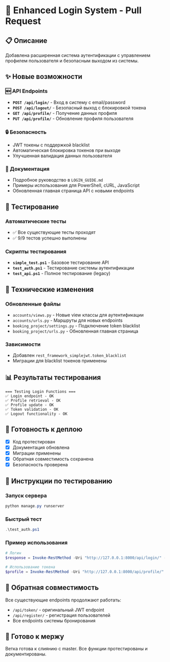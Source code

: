 # 🔐 Enhanced Login System - Pull Request

## 📋 Описание
Добавлена расширенная система аутентификации с управлением профилем пользователя и безопасным выходом из системы.

## ✨ Новые возможности

### 🆕 API Endpoints
- **`POST /api/login/`** - Вход в систему с email/password
- **`POST /api/logout/`** - Безопасный выход с блокировкой токена
- **`GET /api/profile/`** - Получение данных профиля
- **`PUT /api/profile/`** - Обновление профиля пользователя

### 🔒 Безопасность
- JWT токены с поддержкой blacklist
- Автоматическая блокировка токенов при выходе
- Улучшенная валидация данных пользователя

### 📖 Документация
- Подробное руководство в `LOGIN_GUIDE.md`
- Примеры использования для PowerShell, cURL, JavaScript
- Обновленная главная страница API с новыми endpoints

## 🧪 Тестирование

### Автоматические тесты
- ✅ Все существующие тесты проходят
- ✅ 9/9 тестов успешно выполнены

### Скрипты тестирования
- **`simple_test.ps1`** - Базовое тестирование API
- **`test_auth.ps1`** - Тестирование системы аутентификации
- **`test_api.ps1`** - Полное тестирование (legacy)

## 🔧 Технические изменения

### Обновленные файлы
- `accounts/views.py` - Новые view классы для аутентификации
- `accounts/urls.py` - Маршруты для новых endpoints
- `booking_project/settings.py` - Подключение token blacklist
- `booking_project/urls.py` - Обновленная главная страница

### Зависимости
- Добавлен `rest_framework_simplejwt.token_blacklist`
- Миграции для blacklist токенов применены

## 📊 Результаты тестирования

```
=== Testing Login Functions ===
✅ Login endpoint - OK
✅ Profile retrieval - OK  
✅ Profile update - OK
✅ Token validation - OK
✅ Logout functionality - OK
```

## 🚀 Готовность к деплою
- [x] Код протестирован
- [x] Документация обновлена
- [x] Миграции применены
- [x] Обратная совместимость сохранена
- [x] Безопасность проверена

## 📝 Инструкции по тестированию

### Запуск сервера
```powershell
python manage.py runserver
```

### Быстрый тест
```powershell
.\test_auth.ps1
```

### Пример использования
```powershell
# Логин
$response = Invoke-RestMethod -Uri "http://127.0.0.1:8000/api/login/" -Method POST -ContentType "application/json" -Body '{"email":"test@example.com","password":"testpass123"}'

# Использование токена
$profile = Invoke-RestMethod -Uri "http://127.0.0.1:8000/api/profile/" -Headers @{Authorization="Bearer $($response.access_token)"}
```

## 🔄 Обратная совместимость
Все существующие endpoints продолжают работать:
- `/api/token/` - оригинальный JWT endpoint
- `/api/register/` - регистрация пользователей
- Все endpoints системы бронирования

## 🎯 Готово к мержу
Ветка готова к слиянию с master. Все функции протестированы и документированы.
